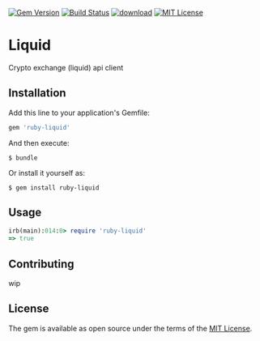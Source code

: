 [![Gem Version](https://badge.fury.io/rb/ruby-liquid.svg)](https://badge.fury.io/rb/ruby-liquid)
[![Build Status](https://travis-ci.org/emono/ruby-liquid.svg?branch=master)](https://rubygems.org/gems/ruby-liquid)
[![download](https://img.shields.io/gem/dt/ruby-liquid.svg)](https://rubygems.org/gems/ruby-liquid)
[![MIT License](http://img.shields.io/badge/license-MIT-blue.svg?style=flat)](LICENSE)

# Liquid

Crypto exchange (liquid) api client

## Installation

Add this line to your application's Gemfile:

```ruby
gem 'ruby-liquid'
```

And then execute:

    $ bundle

Or install it yourself as:

    $ gem install ruby-liquid

## Usage
```rb
irb(main):014:0> require 'ruby-liquid'
=> true
```

## Contributing

wip

## License

The gem is available as open source under the terms of the [MIT License](https://opensource.org/licenses/MIT).

